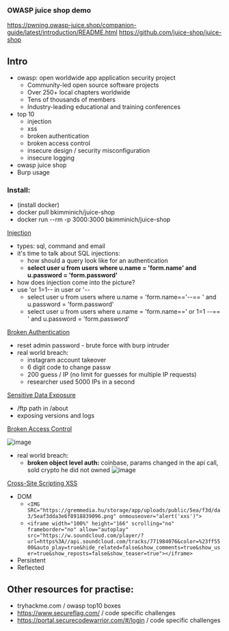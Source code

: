 ### OWASP juice shop demo

https://pwning.owasp-juice.shop/companion-guide/latest/introduction/README.html
https://github.com/juice-shop/juice-shop

## Intro
- owasp: open worldwide app application security project
	- Community-led open source software projects
	- Over 250+ local chapters worldwide
	- Tens of thousands of members
	- Industry-leading educational and training conferences
- top 10
	- injection
	- xss
	- broken authentication
	- broken access control
	- insecure design / security misconfiguration
	- insecure logging
- owasp juice shop
- Burp usage
### Install:
- (install docker)
- docker pull bkimminich/juice-shop
- docker run --rm -p 3000:3000 bkimminich/juice-shop

[Injection](https://owasp.org/www-project-top-ten/OWASP_Top_Ten_2017/Top_10-2017_A1-Injection)
- types: sql, command and email
- it's time to talk about SQL injections:
	- how should a query look like for an authentication
	- **select user u from users where u.name = 'form.name' and u.password = 'form.password'**
- how does injection come into the picture? 
- use 'or 1=1-- in user or '--
	- select user u from users where u.name = 'form.name=='--== ' and u.password = 'form.password'
	- select user u from users where u.name = 'form.name==' or 1=1 --== ' and u.password = 'form.password'

[Broken Authentication](https://owasp.org/www-project-top-ten/OWASP_Top_Ten_2017/Top_10-2017_A2-Broken_Authentication)
- reset admin password - brute force with burp intruder
- real world breach: 
	- instagram account takeover
	- 6 digit code to change passw
	- 200 guess / IP  (no limit for guesses for multiple IP requests)
	- researcher used 5000 IPs in a second

[Sensitive Data Exposure](https://owasp.org/www-project-top-ten/OWASP_Top_Ten_2017/Top_10-2017_A3-Sensitive_Data_Exposure)
- /ftp path in /about
- exposing versions and logs

[Broken Access Control](https://owasp.org/www-project-top-ten/OWASP_Top_Ten_2017/Top_10-2017_A5-Broken_Access_Control)

![image](https://github.com/radopeti/stuff/assets/13570657/3ace6b33-527c-4408-a0c0-36fa23ae4c1d)

- real world breach:
	- **broken object level auth:** coinbase, params changed in the api call, sold crypto he did not owned
		![image](https://github.com/radopeti/stuff/assets/13570657/99adacea-a7fb-41c3-a2ff-7b209b9d42d6)


[Cross-Site Scripting XSS](https://owasp.org/www-project-top-ten/OWASP_Top_Ten_2017/Top_10-2017_A7-Cross-Site_Scripting_(XSS))
- DOM 
	- `<IMG SRC="https://gremmedia.hu/storage/app/uploads/public/5ea/f3d/da3/5eaf3dda3e6f8918839096.png" onmouseover="alert('xxs')">`
	- `<iframe width="100%" height="166" scrolling="no" frameborder="no" allow="autoplay" src="https://w.soundcloud.com/player/?url=https%3A//api.soundcloud.com/tracks/771984076&color=%23ff5500&auto_play=true&hide_related=false&show_comments=true&show_user=true&show_reposts=false&show_teaser=true"></iframe>`
- Persistent
- Reflected

## Other resources for practise:
- tryhackme.com / owasp top10 boxes
- https://www.secureflag.com/ / code specific challenges
- https://portal.securecodewarrior.com/#/login / code specific challenges

